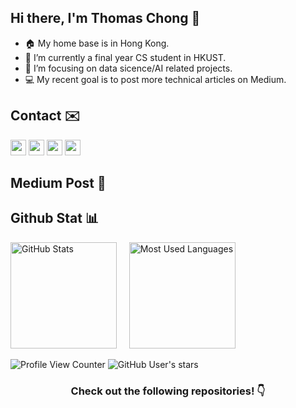 ## Hi there, I'm Thomas Chong 👋

- 🏠 My home base is in Hong Kong.
- 🔭 I’m currently a final year CS student in HKUST.
- 🌱 I’m focusing on data sicence/AI related projects.
- 💻 My recent goal is to post more technical articles on Medium.

## Contact ✉️

<a href="https://thomas-chong.github.io/"><img height="25" src="https://img.shields.io/badge/Website-2B4783?style=for-the-badge&logo=google-chrome&logoColor=white"></a>
<a href="https://linkedin.com/in/chongcht/"><img height="25" src="https://img.shields.io/badge/linkedin-%230077B5.svg?style=for-the-badge&logo=linkedin&logoColor=white"></a>
<a href="https://medium.com/@chongcht"><img height="25" src="https://img.shields.io/badge/Medium-12100E?style=for-the-badge&logo=medium&logoColor=white"></a>
<a href="mailto:chchongaa@gmail.com" target="_blank"><img height="25" src="https://img.shields.io/badge/gmail-c14438?&style=for-the-badge&logo=gmail&logoColor=white"></a>

## Medium Post 📰
<!-- BLOG-POST-LIST:START -->
<!-- BLOG-POST-LIST:END -->

## Github Stat 📊

<p float="left">
  <img height="170em" alt="GitHub Stats" src="https://github-readme-stats.vercel.app/api?username=thomas-chong&bg_color=0d1117&title_color=78dce8&text_color=fdfdfd&icon_color=78dce8&show_icons=true&hide_border=true&&count_private=true&include_all_commits=true&hide=prs" />
  &nbsp;&nbsp;&nbsp;
  <img height="170em" alt="Most Used Languages" src="https://github-readme-stats.vercel.app/api/top-langs/?username=thomas-chong&bg_color=0d1117&title_color=78dce8&text_color=fdfdfd&show_icons=true&hide_border=true&layout=compact&hide=shell" />
</p>

![Profile View Counter](https://komarev.com/ghpvc/?username=thomas-chong)
![GitHub User's stars](https://img.shields.io/github/stars/thomas-chong)

<h3 align="center">Check out the following repositories! 👇</h3>
